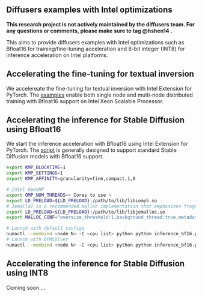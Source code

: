 ## Diffusers examples with Intel optimizations

**This research project is not actively maintained by the diffusers team. For any questions or comments, please make sure to tag @hshen14 .**

This aims to provide diffusers examples with Intel optimizations such as Bfloat16 for training/fine-tuning acceleration and 8-bit integer (INT8) for inference acceleration on Intel platforms.

## Accelerating the fine-tuning for textual inversion

We accelereate the fine-tuning for textual inversion with Intel Extension for PyTorch. The [examples](textual_inversion) enable both single node and multi-node distributed training with Bfloat16 support on Intel Xeon Scalable Processor.

## Accelerating the inference for Stable Diffusion using Bfloat16

We start the inference acceleration with Bfloat16 using Intel Extension for PyTorch. The [script](inference_bf16.py) is generally designed to support standard Stable Diffusion models with Bfloat16 support.
```bash
export KMP_BLOCKTIME=1
export KMP_SETTINGS=1
export KMP_AFFINITY=granularity=fine,compact,1,0

# Intel OpenMP
export OMP_NUM_THREADS=< Cores to use >
export LD_PRELOAD=${LD_PRELOAD}:/path/to/lib/libiomp5.so
# Jemalloc is a recommended malloc implementation that emphasizes fragmentation avoidance and scalable concurrency support.
export LD_PRELOAD=${LD_PRELOAD}:/path/to/lib/libjemalloc.so
export MALLOC_CONF="oversize_threshold:1,background_thread:true,metadata_thp:auto,dirty_decay_ms:-1,muzzy_decay_ms:9000000000"

# Launch with default configs
numactl --membind <node N> -C <cpu list> python python inference_bf16.py
# Launch with DPMSolver
numactl --membind <node N> -C <cpu list> python python inference_bf16.py --dpm-solver

```

## Accelerating the inference for Stable Diffusion using INT8

Coming soon ...

